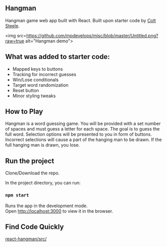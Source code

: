 ## Hangman

Hangman game web app built with React. Built upon starter code by <a href="https://www.udemy.com/course/modern-react-bootcamp/">Colt Steele</a>.

<img src=https://github.com/mpdevelops/misc/blob/master/Untitled.png?raw=true alt="Hangman demo"></img>

## What was added to starter code:

- Mapped keys to buttons
- Tracking for incorrect guesses
- Win/Lose conditionals
- Target word randomization
- Reset button
- Minor styling tweaks

## How to Play

Hangman is a word guessing game. You will be provided with a set number of spaces and must guess a letter for each space. The goal is to guess the full word. Selection options will be presented to you in form of buttons. Incorrect selections will cause a part of the hanging man to be drawn. If the full hanging man is drawn, you lose. 

## Run the project

Clone/Download the repo.

In the project directory, you can run:

### `npm start`

Runs the app in the development mode.<br />
Open [http://localhost:3000](http://localhost:3000) to view it in the browser.

## Find Code Quickly

<a href="https://github.com/mpdevelops/react-hangman/tree/master/src">react-hangman/src/</a>